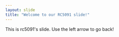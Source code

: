 ```yaml
---
layout: slide
title: "Welcome to our RC5091 slide!"
---
```

This is rc5091's slide.
Use the left arrow to go back!